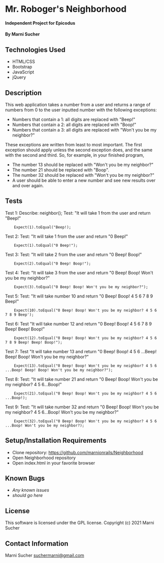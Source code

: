 # Mr. Roboger's Neighborhood

#### Independent Project for Epicodus

#### By **Marni Sucher**

## Technologies Used

* HTML/CSS
* Bootstrap
* JavaScript
* jQuery

## Description

This web application takes a number from a user and returns a range of numbers from 0 to the user inputted number with the following exceptions:

* Numbers that contain a 1: all digits are replaced with "Beep!"
* Numbers that contain a 2: all digits are replaced with "Boop!"
* Numbers that contain a 3: all digits are replaced with "Won't you be my neighbor?"

These exceptions are written from least to most important. The first exception should apply unless the second exception does, and the same with the second and third. So, for example, in your finished program,

* The number 13 should be replaced with "Won't you be my neighbor?"
* The number 21 should be replaced with "Boop".
* The number 32 should be replaced with "Won't you be my neighbor?"
* A user should be able to enter a new number and see new results over and over again.

## Tests

Test 1: Describe: neighbor();
        Test: "It will take 1 from the user and return "Beep!"
        
        Expect(1).toEqual("Beep!);

Test 2: Test: "It will take 1 from the user and return "0 Beep!"
        
        Expect(1).toEqual("0 Beep!");

Test 3: Test: "It will take 2 from the user and return "0 Beep! Boop!"

        Expect(2).toEqual("0 Beep! Boop!");

Test 4: Test: "It will take 3 from the user and return "0 Beep! Boop! Won't you be my neighbor?"

        Expect(3).toEqual("0 Beep! Boop! Won't you be my neighbor?");

Test 5: Test: "It will take number 10 and return "0 Beep! Boop! 4 5 6 7 8 9 Beep!"
        
        Expect(10).toEqual("0 Beep! Boop! Won't you be my neighbor? 4 5 6 7 8 9 Beep');

Test 6: Test "It will take number 12 and return "0 Beep! Boop! 4 5 6 7 8 9 Beep! Beep! Boop!"

        Expect(12).toEqual("0 Beep! Boop! Won't you be my neighbor? 4 5 6 7 8 9 Beep! Beep! Boop!");

Test 7: Test "It will take number 13 and return "0 Beep! Boop! 4 5 6 ...Beep! Beep! Boop! Won't you be my neighbor?"

        Expect(13).toEqual("0 Beep! Boop! Won't you be my neighbor? 4 5 6 ...Beep! Beep! Boop! Won't you be my neighbor?");

Test 8: Test: "It will take number 21 and return "0 Beep! Boop! Won't you be my neighbor? 4 5 6...Boop!"

        Expect(21).toEqual("0 Beep! Boop! Won't you be my neighbor? 4 5 6 ...Boop!);

Test 9: Test: "It will take number 32 and return "0 Beep! Boop! Won't you be my neighbor? 4 5 6...Boop! Won't you be my neighbor?"

        Expect(32).toEqual("0 Beep! Boop! Won't you be my neighbor? 4 5 6 ...Boop! Won't you be my neighbor?);
        
## Setup/Installation Requirements

* Clone repository: https://github.com/marnionrails/Neighborhood
* Open Neighborhood repository
* Open index.html in your favorite browser

## Known Bugs

* _Any known issues_
* _should go here_

## License

This software is licensed under the GPL license. Copyright (c) 2021 Marni Sucher

## Contact Information

Marni Sucher <suchermarni@gmail.com>
